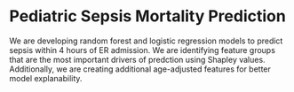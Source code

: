 # Pediatric Sepsis Mortality Prediction

We are developing random forest and logistic regression models to predict sepsis within 4 hours of ER admission. 
We are identifying feature groups that are the most important drivers of predction using Shapley values. 
Additionally, we are creating additional age-adjusted features for better model explanability. 
